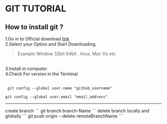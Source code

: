 # GIT TUTORIAL
## How to install git ?
1.Go in to Official download [link](https://git-scm.com/downloads) <br>
2.Select your Option and Start Downloading.
> Example Window 32bit 64bit , linux, Mac Os etc
<br>
3.Install in computer.<br>
4.Check For version in the Terminal <br>
<br>

```
 git config --global user.name "github_username"
```

```
git config --global user.email "email_address"
```



<hr>
create branch 
```
git branch branch-Name
```
delete branch locally and globally 
```
git push origin --delete remoteBranchName
```

